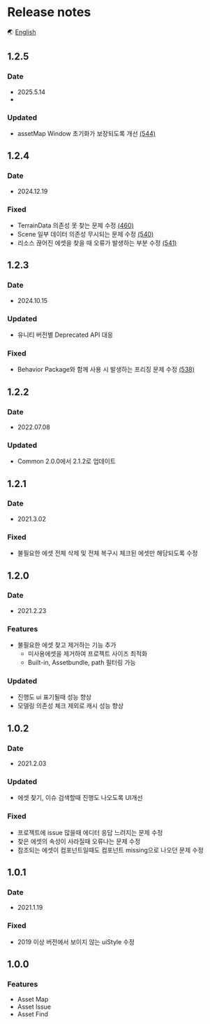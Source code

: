 # Release notes

🌏 [English](ReleaseNotes.en.md)

## 1.2.5

### Date

* 2025.5.14
* 
### Updated

* assetMap Window 초기화가 보장되도록 개선 [(544)](https://github.com/nhn/gpm.unity/issues/544)

## 1.2.4

### Date

* 2024.12.19

### Fixed

* TerrainData 의존성 못 찾는 문제 수정 [(460)](https://github.com/nhn/gpm.unity/issues/460)
* Scene 일부 데이터 의존성 무시되는 문제 수정 [(540)](https://github.com/nhn/gpm.unity/issues/540)
* 리소스 끊어진 에셋을 찾을 때 오류가 발생하는 부분 수정 [(541)](https://github.com/nhn/gpm.unity/issues/541)

## 1.2.3

### Date

* 2024.10.15

### Updated

* 유니티 버전별 Deprecated API 대응

### Fixed

* Behavior Package와 함께 사용 시 발생하는 프리징 문제 수정 [(538)](https://github.com/nhn/gpm.unity/issues/538)

## 1.2.2

### Date

* 2022.07.08

### Updated
* Common 2.0.0에서 2.1.2로 업데이트

## 1.2.1

### Date

* 2021.3.02

### Fixed
* 불필요한 에셋 전체 삭제 및 전체 복구시 체크된 에셋만 해당되도록 수정

## 1.2.0

### Date

* 2021.2.23

### Features

* 불필요한 에셋 찾고 제거하는 기능 추가
    * 미사용에셋을 제거하여 프로젝트 사이즈 최적화
    * Built-in, Assetbundle, path 필터링 가능

### Updated

* 진행도 ui 표기될때 성능 향상
* 모델링 의존성 체크 제외로 캐시 성능 향상
 
## 1.0.2

### Date

* 2021.2.03

### Updated

* 에셋 찾기, 이슈 검색할때 진행도 나오도록 UI개선
 
### Fixed

* 프로젝트에 issue 많을때 에디터 응답 느려지는 문제 수정
* 찾은 에셋의 속성이 사라질때 오류나는 문제 수정
* 참조되는 에셋이 컴포넌트일때도 컴포넌트 missing으로 나오던 문제 수정

## 1.0.1

### Date

* 2021.1.19

### Fixed

* 2019 이상 버전에서 보이지 않는 uiStyle 수정

## 1.0.0

### Features

* Asset Map
* Asset Issue
* Asset Find
